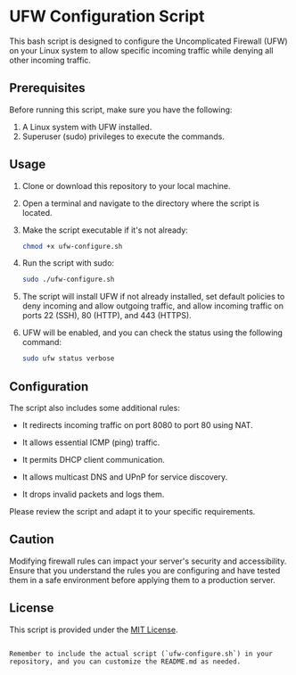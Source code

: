 
# UFW Configuration Script

This bash script is designed to configure the Uncomplicated Firewall (UFW) on your Linux system to allow specific incoming traffic while denying all other incoming traffic.

## Prerequisites

Before running this script, make sure you have the following:

1. A Linux system with UFW installed.
2. Superuser (sudo) privileges to execute the commands.

## Usage

1. Clone or download this repository to your local machine.

2. Open a terminal and navigate to the directory where the script is located.

3. Make the script executable if it's not already:

    ```bash
    chmod +x ufw-configure.sh
    ```

4. Run the script with sudo:

    ```bash
    sudo ./ufw-configure.sh
    ```

5. The script will install UFW if not already installed, set default policies to deny incoming and allow outgoing traffic, and allow incoming traffic on ports 22 (SSH), 80 (HTTP), and 443 (HTTPS).

6. UFW will be enabled, and you can check the status using the following command:

    ```bash
    sudo ufw status verbose
    ```

## Configuration

The script also includes some additional rules:

- It redirects incoming traffic on port 8080 to port 80 using NAT.

- It allows essential ICMP (ping) traffic.

- It permits DHCP client communication.

- It allows multicast DNS and UPnP for service discovery.

- It drops invalid packets and logs them.

Please review the script and adapt it to your specific requirements.

## Caution

Modifying firewall rules can impact your server's security and accessibility. Ensure that you understand the rules you are configuring and have tested them in a safe environment before applying them to a production server.

## License

This script is provided under the [MIT License](LICENSE).
```

Remember to include the actual script (`ufw-configure.sh`) in your repository, and you can customize the README.md as needed.
